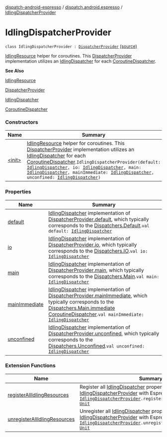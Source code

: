 [dispatch-android-espresso](../../index.md) / [dispatch.android.espresso](../index.md) / [IdlingDispatcherProvider](./index.md)

# IdlingDispatcherProvider

`class IdlingDispatcherProvider : `[`DispatcherProvider`](https://rbusarow.github.io/Dispatch/dispatch-core/dispatch.core/-dispatcher-provider/index.md) [(source)](https://github.com/RBusarow/Dispatch/tree/master/dispatch-android-espresso/src/main/java/dispatch/android/espresso/IdlingDispatcherProvider.kt#L31)

[IdlingResource](https://developer.android.com/reference/androidx/test/androidx/test/espresso/IdlingResource.html) helper for coroutines.  This [DispatcherProvider](https://rbusarow.github.io/Dispatch/dispatch-core/dispatch.core/-dispatcher-provider/index.md) implementation
utilizes an [IdlingDispatcher](../-idling-dispatcher/index.md) for each [CoroutineDispatcher](https://kotlin.github.io/kotlinx.coroutines/kotlinx-coroutines-core/kotlinx.coroutines/-coroutine-dispatcher/index.html).

**See Also**

[IdlingResource](https://developer.android.com/reference/androidx/test/androidx/test/espresso/IdlingResource.html)

[DispatcherProvider](https://rbusarow.github.io/Dispatch/dispatch-core/dispatch.core/-dispatcher-provider/index.md)

[IdlingDispatcher](../-idling-dispatcher/index.md)

[CoroutineDispatcher](https://kotlin.github.io/kotlinx.coroutines/kotlinx-coroutines-core/kotlinx.coroutines/-coroutine-dispatcher/index.html)

### Constructors

| Name | Summary |
|---|---|
| [&lt;init&gt;](-init-.md) | [IdlingResource](https://developer.android.com/reference/androidx/test/androidx/test/espresso/IdlingResource.html) helper for coroutines.  This [DispatcherProvider](https://rbusarow.github.io/Dispatch/dispatch-core/dispatch.core/-dispatcher-provider/index.md) implementation utilizes an [IdlingDispatcher](../-idling-dispatcher/index.md) for each [CoroutineDispatcher](https://kotlin.github.io/kotlinx.coroutines/kotlinx-coroutines-core/kotlinx.coroutines/-coroutine-dispatcher/index.html).`IdlingDispatcherProvider(default: `[`IdlingDispatcher`](../-idling-dispatcher/index.md)`, io: `[`IdlingDispatcher`](../-idling-dispatcher/index.md)`, main: `[`IdlingDispatcher`](../-idling-dispatcher/index.md)`, mainImmediate: `[`IdlingDispatcher`](../-idling-dispatcher/index.md)`, unconfined: `[`IdlingDispatcher`](../-idling-dispatcher/index.md)`)` |

### Properties

| Name | Summary |
|---|---|
| [default](default.md) | [IdlingDispatcher](../-idling-dispatcher/index.md) implementation of [DispatcherProvider.default](https://rbusarow.github.io/Dispatch/dispatch-core/dispatch.core/-dispatcher-provider/default.md), which typically corresponds to the [Dispatchers.Default](https://kotlin.github.io/kotlinx.coroutines/kotlinx-coroutines-core/kotlinx.coroutines/-coroutine-dispatcher/index.html).`val default: `[`IdlingDispatcher`](../-idling-dispatcher/index.md) |
| [io](io.md) | [IdlingDispatcher](../-idling-dispatcher/index.md) implementation of [DispatcherProvider.io](https://rbusarow.github.io/Dispatch/dispatch-core/dispatch.core/-dispatcher-provider/io.md), which typically corresponds to the [Dispatchers.IO](https://kotlin.github.io/kotlinx.coroutines/kotlinx-coroutines-core/kotlinx.coroutines/-coroutine-dispatcher/index.html).`val io: `[`IdlingDispatcher`](../-idling-dispatcher/index.md) |
| [main](main.md) | [IdlingDispatcher](../-idling-dispatcher/index.md) implementation of [DispatcherProvider.main](https://rbusarow.github.io/Dispatch/dispatch-core/dispatch.core/-dispatcher-provider/main.md), which typically corresponds to the [Dispatchers.Main](https://kotlin.github.io/kotlinx.coroutines/kotlinx-coroutines-core/kotlinx.coroutines/-coroutine-dispatcher/index.html).`val main: `[`IdlingDispatcher`](../-idling-dispatcher/index.md) |
| [mainImmediate](main-immediate.md) | [IdlingDispatcher](../-idling-dispatcher/index.md) implementation of [DispatcherProvider.mainImmediate](https://rbusarow.github.io/Dispatch/dispatch-core/dispatch.core/-dispatcher-provider/main-immediate.md), which typically corresponds to the [Dispatchers.Main.immediate](https://kotlin.github.io/kotlinx.coroutines/kotlinx-coroutines-core/kotlinx.coroutines/-main-coroutine-dispatcher/immediate.html) [CoroutineDispatcher](https://kotlin.github.io/kotlinx.coroutines/kotlinx-coroutines-core/kotlinx.coroutines/-coroutine-dispatcher/index.html).`val mainImmediate: `[`IdlingDispatcher`](../-idling-dispatcher/index.md) |
| [unconfined](unconfined.md) | [IdlingDispatcher](../-idling-dispatcher/index.md) implementation of [DispatcherProvider.unconfined](https://rbusarow.github.io/Dispatch/dispatch-core/dispatch.core/-dispatcher-provider/unconfined.md), which typically corresponds to the [Dispatchers.Unconfined](https://kotlin.github.io/kotlinx.coroutines/kotlinx-coroutines-core/kotlinx.coroutines/-coroutine-dispatcher/index.html).`val unconfined: `[`IdlingDispatcher`](../-idling-dispatcher/index.md) |

### Extension Functions

| Name | Summary |
|---|---|
| [registerAllIdlingResources](../register-all-idling-resources.md) | Register all [IdlingDispatcher](../-idling-dispatcher/index.md) properties of the receiver [IdlingDispatcherProvider](./index.md) with Espresso's [IdlingRegistry](https://developer.android.com/reference/androidx/test/androidx/test/espresso/IdlingRegistry.html).`fun `[`IdlingDispatcherProvider`](./index.md)`.registerAllIdlingResources(): `[`Unit`](https://kotlinlang.org/api/latest/jvm/stdlib/kotlin/-unit/index.html) |
| [unregisterAllIdlingResources](../unregister-all-idling-resources.md) | Unregister all [IdlingDispatcher](../-idling-dispatcher/index.md) properties of the receiver [IdlingDispatcherProvider](./index.md) with Espresso's [IdlingRegistry](https://developer.android.com/reference/androidx/test/androidx/test/espresso/IdlingRegistry.html).`fun `[`IdlingDispatcherProvider`](./index.md)`.unregisterAllIdlingResources(): `[`Unit`](https://kotlinlang.org/api/latest/jvm/stdlib/kotlin/-unit/index.html) |
